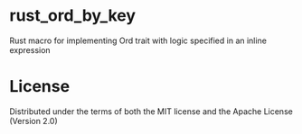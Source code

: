 # rust_ord_by_key
Rust macro for implementing Ord trait with logic specified in an inline expression

# License
Distributed under the terms of both the MIT license and the Apache License (Version 2.0)